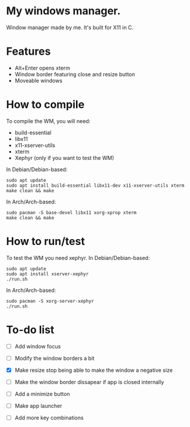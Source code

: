 # My windows manager.
Window manager made by me. It's built for X11 in C.

# Features
- Alt+Enter opens xterm
- Window border featuring close and resize button
- Moveable windows

# How to compile
To compile the WM, you will need:
 - build-essential
 - libx11
 - x11-xserver-utils
 - xterm
 - Xephyr (only if you want to test the WM)

In Debian/Debian-based:
```
sudo apt update
sudo apt install build-essential libx11-dev x11-xserver-utils xterm
make clean && make
```
In Arch/Arch-based:
```
sudo pacman -S base-devel libx11 xorg-xprop xterm
make clean && make
```
# How to run/test
To test the WM you need xephyr.
In Debian/Debian-based:
```
sudo apt update
sudo apt install xserver-xephyr
./run.sh
```
In Arch/Arch-based:
```
sudo pacman -S xorg-server-xephyr
./run.sh
```
# To-do list
- [ ] Add window focus
- [ ] Modify the window borders a bit
- [x] Make resize stop being able to make the window a negative size
- [ ] Make the window border dissapear if app is closed internally
- [ ] Add a minimize button
- [ ] Make app launcher
- [ ] Add more key combinations

